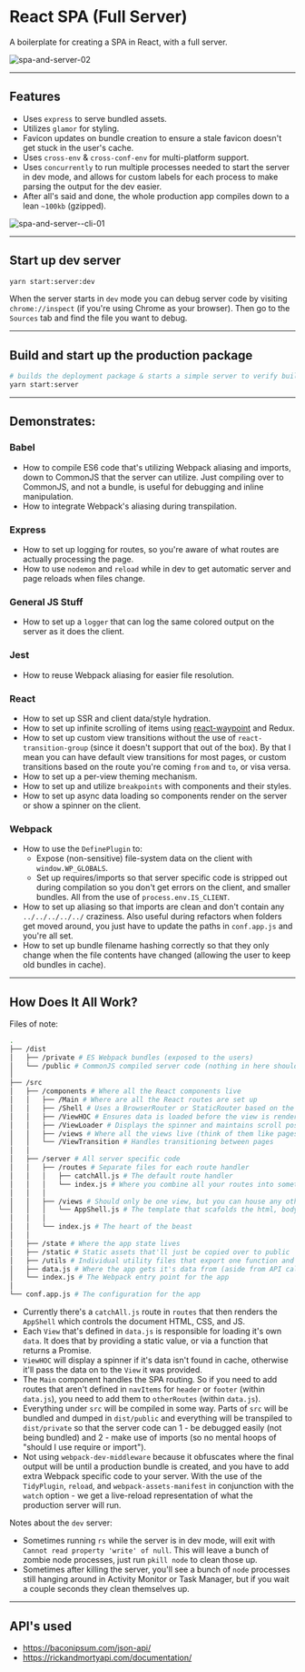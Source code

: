 # React SPA (Full Server)

A boilerplate for creating a SPA in React, with a full server.

![spa-and-server-02](https://user-images.githubusercontent.com/344140/41952478-ec21c832-7984-11e8-904e-8213d4adf8fa.gif)

---

## Features

- Uses `express` to serve bundled assets.
- Utilizes `glamor` for styling.
- Favicon updates on bundle creation to ensure a stale favicon doesn't get stuck
  in the user's cache.
- Uses `cross-env` & `cross-conf-env` for multi-platform support.
- Uses `concurrently` to run multiple processes needed to start the server in
  dev mode, and allows for custom labels for each process to make parsing the
  output for the dev easier.
- After all's said and done, the whole production app compiles down to a lean
  `~100kb` (gzipped).

![spa-and-server--cli-01](https://user-images.githubusercontent.com/344140/41952490-f8c2cfd2-7984-11e8-81e2-39c579a08a89.gif)

---

## Start up dev server

```sh
yarn start:server:dev
```

When the server starts in `dev` mode you can debug server code by visiting
`chrome://inspect` (if you're using Chrome as your browser). Then go to the
`Sources` tab and find the file you want to debug.

---

## Build and start up the production package

```sh
# builds the deployment package & starts a simple server to verify built code
yarn start:server
```

---

## Demonstrates:

### Babel

- How to compile ES6 code that's utilizing Webpack aliasing and imports, down to
  CommonJS that the server can utilize. Just compiling over to CommonJS, and not
  a bundle, is useful for debugging and inline manipulation.
- How to integrate Webpack's aliasing during transpilation.

### Express

- How to set up logging for routes, so you're aware of what routes are actually
  processing the page.
- How to use `nodemon` and `reload` while in dev to get automatic server and
  page reloads when files change.

### General JS Stuff

- How to set up a `logger` that can log the same colored output on the server
  as it does the client.

### Jest
- How to reuse Webpack aliasing for easier file resolution.

### React

- How to set up SSR and client data/style hydration.
- How to set up infinite scrolling of items using [react-waypoint](https://github.com/brigade/react-waypoint)
  and Redux.
- How to set up custom view transitions without the use of `react-transition-group`
  (since it doesn't support that out of the box). By that I mean you can have
  default view transitions for most pages, or custom transitions based on the
  route you're coming `from` and `to`, or visa versa.
- How to set up a per-view theming mechanism.
- How to set up and utilize `breakpoints` with components and their styles.
- How to set up async data loading so components render on the server or show
  a spinner on the client.

### Webpack

- How to use the `DefinePlugin` to:
  - Expose (non-sensitive) file-system data on the client with `window.WP_GLOBALS`.
  - Set up requires/imports so that server specific code is stripped out during
    compilation so you don't get errors on the client, and smaller bundles. All
    from the use of `process.env.IS_CLIENT`.
- How to set up aliasing so that imports are clean and don't contain any
  `../../../../../` craziness. Also useful during refactors when folders
  get moved around, you just have to update the paths in `conf.app.js` and
  you're all set.
- How to set up bundle filename hashing correctly so that they only change
  when the file contents have changed (allowing the user to keep old bundles
  in cache).

---

## How Does It All Work?

Files of note:
```sh
.
├── /dist
│   ├── /private # ES Webpack bundles (exposed to the users)
│   └── /public # CommonJS compiled server code (nothing in here should be exposed to users)
│
├── /src
│   ├── /components # Where all the React components live
│   │   ├── /Main # Where are all the React routes are set up
│   │   ├── /Shell # Uses a BrowserRouter or StaticRouter based on the env it's running on
│   │   ├── /ViewHOC # Ensures data is loaded before the view is rendered
│   │   ├── /ViewLoader # Displays the spinner and maintains scroll position
│   │   ├── /views # Where all the views live (think of them like pages)
│   │   └── /ViewTransition # Handles transitioning between pages
│   │
│   ├── /server # All server specific code
│   │   ├── /routes # Separate files for each route handler
│   │   │   ├── catchAll.js # The default route handler
│   │   │   └── index.js # Where you combine all your routes into something the server loads
│   │   │
│   │   ├── /views # Should only be one view, but you can house any others here
│   │   │   └── AppShell.js # The template that scafolds the html, body, scripts, & css
│   │   │
│   │   └── index.js # The heart of the beast
│   │
│   ├── /state # Where the app state lives
│   ├── /static # Static assets that'll just be copied over to public
│   ├── /utils # Individual utility files that export one function and do only one thing well
│   ├── data.js # Where the app gets it's data from (aside from API calls)
│   └── index.js # The Webpack entry point for the app
│
└── conf.app.js # The configuration for the app
```

- Currently there's a `catchAll.js` route in `routes` that then renders the
  `AppShell` which controls the document HTML, CSS, and JS.
- Each `View` that's defined in `data.js` is responsible for loading it's own
  `data`. It does that by providing a static value, or via a function that
  returns a Promise.
- `ViewHOC` will display a spinner if it's data isn't found in cache, otherwise
  it'll pass the data on to the `View` it was provided.
- The `Main` component handles the SPA routing. So if you need to add
  routes that aren't defined in `navItems` for `header` or `footer`
  (within `data.js`), you need to add them to `otherRoutes` (within `data.js`).
- ‎Everything under `src` will be compiled in some way. Parts of `src` will be
  bundled and dumped in `dist/public` and everything will be transpiled to
  `dist/private` so that the server code can 1 - be debugged easily (not being
  bundled) and 2 - make use of imports (so no mental hoops of "should I use
  require or import").
- ‎Not using `webpack-dev-middleware` because it obfuscates where the final
  output will be until a production bundle is created, and you have to add extra
  Webpack specific code to your server. With the use of the `TidyPlugin`,
  `reload`, and `webpack-assets-manifest` in conjunction with the `watch`
  option - we get a live-reload representation of what the production server
  will run.

Notes about the `dev` server:
- Sometimes running `rs` while the server is in dev mode, will exit with `Cannot
  read property 'write' of null`. This will leave a bunch of zombie node
  processes, just run `pkill node` to clean those up.
- Sometimes after killing the server, you'll see a bunch of `node` processes
  still hanging around in Activity Monitor or Task Manager, but if you wait a
  couple seconds they clean themselves up.

---

## API's used

- https://baconipsum.com/json-api/
- https://rickandmortyapi.com/documentation/
